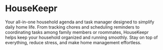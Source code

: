 # HouseKeepr
Your all-in-one household agenda and task manager designed to simplify daily home life. From tracking chores and scheduling reminders to coordinating tasks among family members or roommates, HouseKeepr helps keep your household organized and running smoothly. Stay on top of everything, reduce stress, and make home management effortless.
